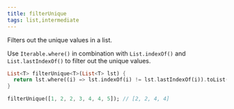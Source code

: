 ```yaml
---
title: filterUnique
tags: list,intermediate
---
```


Filters out the unique values in a list.

Use `Iterable.where()` in combination with `List.indexOf()` and `List.lastIndexOf()` to filter out the unique values.

```dart
List<T> filterUnique<T>(List<T> lst) {
  return lst.where((i) => lst.indexOf(i) != lst.lastIndexOf(i)).toList();
}
```

```dart
filterUnique([1, 2, 2, 3, 4, 4, 5]); // [2, 2, 4, 4]
```
